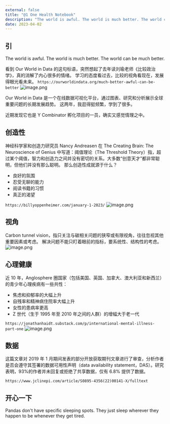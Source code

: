 ```yaml
---
external: false
title: "@1 One Health Notebook"
description: "The world is awful. The world is much better. The world can be much better."
date: 2023-04-02
---
```


## 引
The world is awful. The world is much better. The world can be much better.

看到 Our World in Data 的这句标语，突然想起了去年读刘瑜老师《比较政治学》，真的消解了内心很多的情绪。
学习的态度看过去，比较的视角看现在，发展得眼光看未来。
`https://ourworldindata.org/much-better-awful-can-be-better`
![image.png](https://vip2.loli.io/2023/04/07/R8aFLtwCWOs3d9K.png)

Our World in Data 是一个在线数据可视化平台，通过图表、研究和分析展示全球重要问题的长期发展趋势。
这两年，我逛得挺频繁，学到了很多。

近期发现它也是 Y Combinator 孵化项目的一员，确实又感觉情理之中。

## 创造性
神经科学家和创造力研究员 Nancy Andreasen 在 The Creating Brain: The Neuroscience of Genius 中写道：阈值理论（The Threshold Theory）指，超过某个阈值，智力和创造力之间并没有密切的关系。大多数“创意天才”都非常聪明，但他们并没有那么聪明。
那么创造性成就源于什么？

- 良好的氛围
- 忍受无聊的能力
- 阅读书籍的习惯
- 真正的渴望

`https://billyoppenheimer.com/january-1-2023/`
![image.png](https://vip2.loli.io/2023/04/07/n5pVXPdzvb1uDiw.png)

## 视角
Carbon tunnel vision，指只关注与碳相关问题的狭窄或有限视角，往往忽视其他重要因素或考虑。
解决问题不能只盯着眼前的指标，要系统性、结构性的考虑。
![image.png](https://vip2.loli.io/2023/04/07/gBIiZw7LEmFXpu5.png)

## 心理健康
近 10 年，Anglosphere 圈国家（包括美国、英国、加拿大、澳大利亚和新西兰）的青少年心理疾病有一些共性：

- 焦虑和抑郁率的大幅上升
- 自残率和精神病住院率大幅上升
- 女性的患病率更高
- Z 世代（生于 1995 年至 2010 年之间的人群）的增幅大于老一代

`https://jonathanhaidt.substack.com/p/international-mental-illness-part-one`
![image.png](https://vip2.loli.io/2023/04/07/14bIkhnL8BsrxXa.png)

## 数据
这篇文章对 2019 年 1 月期间发表的部分开放获取期刊文章进行了审查，分析作者是否会遵守其签署的数据可用性声明（data availability statement，DAS）。研究表明，93%的作者并未回复或拒绝了共享数据，仅有 6.8% 提供了数据。

`https://www.jclinepi.com/article/S0895-4356(22)00141-X/fulltext`

## 开心一下
Pandas don't have specific sleeping spots. They just sleep wherever they happen to be whenever they get tired.
